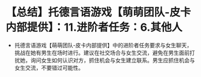 # 【总结】托德言语游戏【萌萌团队-皮卡内部提供】：11.进阶者任务：6.其他人

-   托德言语游戏【萌萌团队-皮卡内部提供】中的进阶者任务要求与女生聊天，挑战在她有男生在场时进行。建议在社交场合与女生交流，避免在男生面前打扰她，询问女生如何认识对方，抓住机会与女生建立联系。男生应抓住机会与女生交流，不要错过可能性。